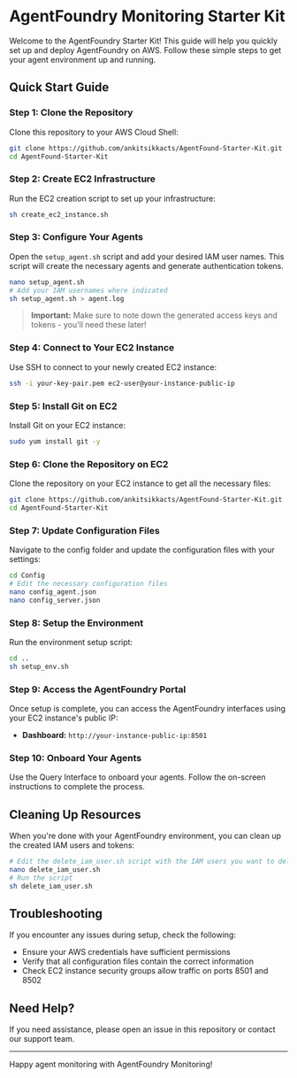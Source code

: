 # AgentFoundry Monitoring Starter Kit

Welcome to the AgentFoundry Starter Kit! This guide will help you quickly set up and deploy AgentFoundry on AWS. Follow these simple steps to get your agent environment up and running.

## Quick Start Guide

### Step 1: Clone the Repository
Clone this repository to your AWS Cloud Shell:

```bash
git clone https://github.com/ankitsikkacts/AgentFound-Starter-Kit.git
cd AgentFound-Starter-Kit
```

### Step 2: Create EC2 Infrastructure
Run the EC2 creation script to set up your infrastructure:

```bash
sh create_ec2_instance.sh
```

### Step 3: Configure Your Agents
Open the `setup_agent.sh` script and add your desired IAM user names. This script will create the necessary agents and generate authentication tokens.

```bash
nano setup_agent.sh
# Add your IAM usernames where indicated
sh setup_agent.sh > agent.log
```

> **Important:** Make sure to note down the generated access keys and tokens - you'll need these later!

### Step 4: Connect to Your EC2 Instance
Use SSH to connect to your newly created EC2 instance:

```bash
ssh -i your-key-pair.pem ec2-user@your-instance-public-ip
```

### Step 5: Install Git on EC2
Install Git on your EC2 instance:

```bash
sudo yum install git -y
```

### Step 6: Clone the Repository on EC2
Clone the repository on your EC2 instance to get all the necessary files:

```bash
git clone https://github.com/ankitsikkacts/AgentFound-Starter-Kit.git
cd AgentFound-Starter-Kit
```

### Step 7: Update Configuration Files
Navigate to the config folder and update the configuration files with your settings:

```bash
cd Config
# Edit the necessary configuration files
nano config_agent.json
nano config_server.json
```

### Step 8: Setup the Environment
Run the environment setup script:

```bash
cd ..
sh setup_env.sh 

```

### Step 9: Access the AgentFoundry Portal
Once setup is complete, you can access the AgentFoundry interfaces using your EC2 instance's public IP:

- **Dashboard:** `http://your-instance-public-ip:8501`

### Step 10: Onboard Your Agents
Use the Query Interface to onboard your agents. Follow the on-screen instructions to complete the process.

## Cleaning Up Resources

When you're done with your AgentFoundry environment, you can clean up the created IAM users and tokens:

```bash
# Edit the delete_iam_user.sh script with the IAM users you want to delete
nano delete_iam_user.sh
# Run the script
sh delete_iam_user.sh
```

## Troubleshooting

If you encounter any issues during setup, check the following:
- Ensure your AWS credentials have sufficient permissions
- Verify that all configuration files contain the correct information
- Check EC2 instance security groups allow traffic on ports 8501 and 8502

## Need Help?

If you need assistance, please open an issue in this repository or contact our support team.

---

Happy agent monitoring with AgentFoundry Monitoring!

